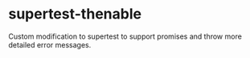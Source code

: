 # supertest-thenable
Custom modification to supertest to support promises and throw more detailed error messages.
